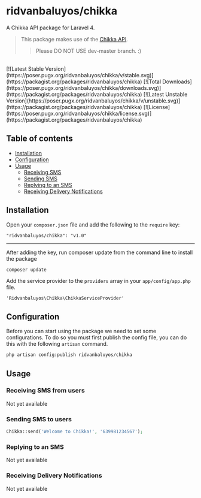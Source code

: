 ridvanbaluyos/chikka
=======

A Chikka API package for Laravel 4. 

> This package makes use of the [Chikka API](http://api.chikka.com).<br />
>> Please DO NOT USE dev-master branch. :)

<br />
[![Latest Stable Version](https://poser.pugx.org/ridvanbaluyos/chikka/v/stable.svg)](https://packagist.org/packages/ridvanbaluyos/chikka) [![Total Downloads](https://poser.pugx.org/ridvanbaluyos/chikka/downloads.svg)](https://packagist.org/packages/ridvanbaluyos/chikka) [![Latest Unstable Version](https://poser.pugx.org/ridvanbaluyos/chikka/v/unstable.svg)](https://packagist.org/packages/ridvanbaluyos/chikka) [![License](https://poser.pugx.org/ridvanbaluyos/chikka/license.svg)](https://packagist.org/packages/ridvanbaluyos/chikka)

## Table of contents ##
- [Installation](#installation)
- [Configuration](#configuration)
- [Usage](#usage)
    - [Receiving SMS](#receiving-sms-from-users)
    - [Sending SMS](#sending-sms-to-users)
    - [Replying to an SMS](#replying-to-an-sms)
    - [Receiving Delivery Notifications](#receiving-delivery-notifications)


## Installation ##
Open your `composer.json` file and add the following to the `require` key:

    "ridvanbaluyos/chikka": "v1.0"

---

After adding the key, run composer update from the command line to install the package

```bash
composer update
```

Add the service provider to the `providers` array in your `app/config/app.php` file.

    'Ridvanbaluyos\Chikka\ChikkaServiceProvider'

## Configuration ##
Before you can start using the package we need to set some configurations.
To do so you must first publish the config file, you can do this with the following `artisan` command.

```bash
php artisan config:publish ridvanbaluyos/chikka
```

## Usage ##
### Receiving SMS from users
Not yet available

### Sending SMS to users
```php
Chikka::send('Welcome to Chikka!', '639981234567');
```

### Replying to an SMS
Not yet available

### Receiving Delivery Notifications
Not yet available

